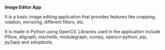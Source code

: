 **Image Editor App**

It is a basic image editing application that provides features like cropping, rotation, mirroring, different filters, etc. 

It is made in Python using OpenCV. Libraries used in the application include Pillow, altgraph, macholib, modulegraph, numpy, opencv-python, pip, py2app and setuptools.



